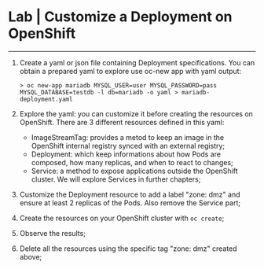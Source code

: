 # Lab | Customize a Deployment on OpenShift

---

1. Create a yaml or json file containing Deployment specifications. You can
   obtain a prepared yaml to explore use oc-new app with yaml output:

   ``` console
   > oc new-app mariadb MYSQL_USER=user MYSQL_PASSWORD=pass MYSQL_DATABASE=testdb -l db=mariadb -o yaml > mariadb-deployment.yaml
   ```

2. Explore the yaml: you can customize it before creating the resources on
   OpenShift.
   There are 3 different resources defined in this yaml:
   - ImageStreamTag: provides a metod to keep an image in the OpenShift
     internal registry synced with an external registry;
   - Deployment: which keep informations about how Pods are composed, how many
     replicas, and when to react to changes;
   - Service: a method to expose applications outside the OpenShift cluster.
     We will explore Services in further chapters;

3. Customize the Deployment resource to add a label "zone: dmz" and ensure
   at least 2 replicas of the Pods. Also remove the Service part;

4. Create the resources on your OpenShift cluster with ```oc create```;

5. Observe the results;

6. Delete all the resources using the specific tag "zone: dmz" created above;
